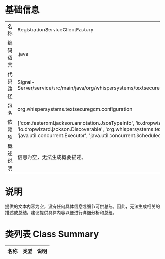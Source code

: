 # 基础信息

|      |      |
|------|------|
| 名称 | RegistrationServiceClientFactory |
| 编码语言 | .java |
| 代码路径 | Signal-Server/service/src/main/java/org/whispersystems/textsecuregcm/configuration/RegistrationServiceClientFactory.java |
| 包名 | org.whispersystems.textsecuregcm.configuration |
| 依赖项 | ['com.fasterxml.jackson.annotation.JsonTypeInfo', 'io.dropwizard.core.setup.Environment', 'io.dropwizard.jackson.Discoverable', 'org.whispersystems.textsecuregcm.registration.RegistrationServiceClient', 'java.util.concurrent.Executor', 'java.util.concurrent.ScheduledExecutorService'] |
| 概述说明 | 信息为空，无法生成概要描述。 |

# 说明

提供的文本内容为空，没有任何具体信息或细节可供总结。因此，无法生成相关的描述或总结。建议提供具体内容以便进行详细分析和总结。

# 类列表 Class Summary

| 名称   | 类型  | 说明 |
|-------|------|-------------|




